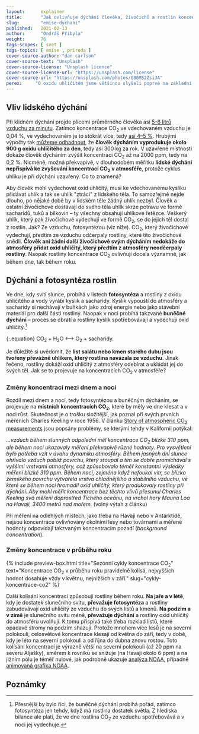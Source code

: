 ```yaml
---
layout:      explainer
title:       "Jak ovlivňuje dýchání člověka, živočichů a rostlin koncentrace CO<sub>2</sub> v atmosféře?"
slug:        "emise-dychani"
published:   2021-02-13
author:      "Ondráš Přibyla"
weight:      76
tags-scopes: [ svet ]
tags-topics: [ emise , priroda ]
cover-source-author: "dan carlson"
cover-source-text: "Unsplash"
cover-source-license: "Unsplash licence"
cover-source-license-url: "https://unsplash.com/license"
cover-source-url: "https://unsplash.com/photos/G86MS2ZsiJA"
perex:     "O oxidu uhličitém jsme většinou slyšeli poprvé na základní škole. Z přírodopisu si zřejmě pamatujeme, že vzniká při hoření a při dýchání. V souvislosti s klimatickou změnou se o CO<sub>2</sub> mluví jako o skleníkovém plynu a řeší se snižování emisí CO<sub>2</sub>. Kolik oxidu uhličitého člověk vydechne za den? Jak moc tedy přispívá 7 miliard lidí svým dýcháním k růstu koncentrací CO<sub>2</sub>? A jaký vliv má dýchání ostatních živočichů a rostlin?"
---
```


## Vliv lidského dýchání

Při klidném dýchání projde plícemi průměrného člověka  asi [5–8 litrů vzduchu za minutu](https://en.wikipedia.org/wiki/Minute_ventilation). Zatímco koncentrace CO<sub>2</sub> ve vdechovaném vzduchu je 0,04 %, ve vydechovaném je to stokrát více, tedy [asi 4–5 %](https://en.wikipedia.org/wiki/Breathing). Hrubými výpočty tak [můžeme odhadnout](https://www.globe.gov/explore-science/scientists-blog/archived-posts/sciblog/2008/08/11/release-of-carbon-dioxide-by-individual-humans/comment-page-1/index.html), že **člověk dýcháním vyprodukuje okolo 900 g oxidu uhličitého za den**, tedy asi 300 kg za rok. V uzavřené místnosti dokáže člověk dýcháním zvýšit koncentraci CO<sub>2</sub> až na 2000 ppm, tedy na 0,2 %.  Nicméně, možná překvapivě, v dlouhodobém měřítku **lidské dýchání nepřispívá ke zvyšování koncentrací CO<sub>2</sub> v atmosféře**, protože cyklus uhlíku je při dýchání uzavřený. Co to znamená?  

Aby člověk mohl vydechovat oxid uhličitý, musí ke vdechovanému kyslíku přidávat uhlík a tak se uhlík "ztrácí" z lidského těla. To samozřejmě nejde dlouho, po nějaké době by v lidském těle žádný uhlík nezbyl. Člověk a ostatní živočichové dostávají do svého těla uhlík skrze potravu ve formě sacharidů, tuků a bílkovin – ty všechny obsahují uhlíkové řetězce. Veškerý uhlík, který pak živočichové vydechují ve formě CO<sub>2</sub>, se do jejich těl dostal z rostlin. Jak? Ze vzduchu, fotosyntézou (viz níže). CO<sub>2</sub>, který živočichové vydechují, předtím ze vzduchu odčerpaly rostliny, které tito živočichové snědli. **Člověk ani žádní další živočichové svým dýcháním nedokáže do atmosféry přidat oxid uhličitý, který předtím z atmosféry neodčerpaly rostliny**. Naopak rostliny koncentrace CO<sub>2</sub> ovlivňují docela významně, jak během dne, tak během roku.

## Dýchání a fotosyntéza rostlin

Ve dne, kdy svítí slunce, probíhá v listech **fotosyntéza** a rostliny z oxidu uhličitého a vody vyrábí kyslík a sacharidy. Kyslík vypouští do atmosféry a sacharidy si nechávají v buňkách jako zdroj energie nebo jako stavební materiál pro další části rostliny. Naopak v noci probíhá takzvané **buněčné dýchání** – proces se obrátí a rostliny kyslík spotřebovávají a vydechují oxid uhličitý.[^1]

{:.equation}
CO<sub>2</sub> + H<sub>2</sub>O ⟷ O<sub>2</sub> + sacharidy.

Je důležité si uvědomit, že **list salátu nebo kmen starého dubu jsou tvořeny převážně uhlíkem, který rostlina navázala ze vzduchu**. Jinak řečeno, rostliny dokáží oxid uhličitý z atmosféry odebírat a ukládat jej do svých těl. Jak se to projevuje na koncentracích CO<sub>2</sub> v atmosféře?

### Změny koncentrací mezi dnem a nocí

Rozdíl mezi dnem a nocí, tedy fotosyntézou a buněčným dýcháním, se projevuje na **místních koncentracích CO<sub>2</sub>**, které by měly ve dne klesat a v noci růst. Skutečnost je o trošku složitější, jak poznal při svých prvních měřeních Charles Keeling v roce 1956. V článku [Story of atmospheric CO<sub>2</sub> measurements](https://pubs.acs.org/doi/pdf/10.1021/ac1001492) jsou popsány problémy, se kterými tehdy v Kalifornii potýkal:

*...vzduch během slunných odpolední měl koncentrace  CO<sub>2</sub> blízké 310 ppm, ale během nocí ukazovaly měření překvapivě různé hodnoty. Pro vysvětlení bylo potřeba vzít v úvahu dynamiku atmosféry. Během jasných dní slunce ohřívalo vzduch poblíž povrchu, který stoupal a tím se dobře promíchával s vyššími vrstvami atmosféry, což způsobovalo téměř konstantní výsledky měření blízké 310 ppm. Během nocí, zejména když nefoukal vítr, se blízko zemského povrchu vytvářela vrstva chladnějšího a stabilního vzduchu, ve které se během noci hromadil oxid uhličitý, který produkovaly rostliny při dýchání. Aby mohl měřit koncentrace bez těchto vlivů přesunul Charles Keeling svá měření doprostřed Tichého oceánu, na vrchol hory Mauna Loa na Havaji, 3400 metrů nad mořem.* (volný výtah z článku)

Při měření na odlehlých místech, jako třeba na Havaji nebo v Antarktidě, nejsou koncentrace ovlivňovány okolními lesy nebo továrnami a měřené hodnoty odpovídají takzvaným koncentracím pozadí (*background concentration*).

### Změny koncentrace v průběhu roku

{% include preview-box.html
    title="Sezónní cykly koncentrace CO<sub>2</sub>"
    text="Koncentrace CO<sub>2</sub> v průběhu roku pravidelně kolísá, nejvyšších hodnot dosahuje vždy v květnu, nejnižších v září."
    slug="cykly-koncentrace-co2"
%}

Další kolísání koncentrací způsobují rostliny během roku. **Na jaře a v létě**, kdy je dostatek slunečního svitu, **převažuje fotosyntéza** a rostliny zabudovávají oxid uhličitý ze vzduchu do svých listů a kmenů. **Na podzim a v zimě** je slunečního svitu méně, **převažuje dýchání** a rostliny oxid uhličitý do atmosféru uvolňují. K tomu přispívá také třeba rozklad listů, které opadavé stromy na podzim shazují. Protože mnohem více lesů je na severní polokouli, celosvětové koncentrace klesají od května do září, tedy v době, kdy je léto na severní polokouli a od října do dubna znovu rostou.  Toto kolísání koncentrací je výrazně větší na severní polokouli (až 20 ppm na severu Aljašky), směrem k rovníku se snižuje (na Havaji okolo 6 ppm) a na jižním pólu je téměř nulové, jak podrobně  ukazuje [analýza NOAA](https://www.esrl.noaa.gov/gmd/ccgg/trends/gl_trend.html), případně [animovaná grafika NOAA](https://www.esrl.noaa.gov/gmd/ccgg/trends/history.html).

## Poznámky

[^1]: Přesnější by bylo říci, že buněčné dýchání probíhá pořád, zatímco fotosyntéza jen tehdy, když má rostlina dostatek světla. Z hlediska bilance ale platí, že ve dne rostlina CO<sub>2</sub> ze vzduchu spotřebovává a v noci jej vydechuje.
